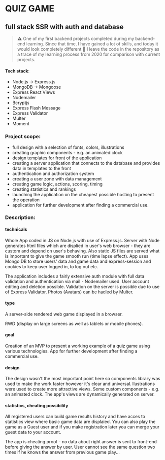 # QUIZ GAME
## full stack SSR with auth and database

> :warning: One of my first backend projects completed during my backend-end learning. Since that time, I have gained a lot of skills, and today it would look completely different :see_no_evil: I leave the code in the repository as a trace of my learning process from 2020 for comparison with current projects.

#### Tech stack:

- Node.js -> Express.js
- MongoDB -> Mongoose
- Express React Views
- Nodemailer
- Bcryptjs
- Express Flash Message
- Express Validator
- Multer
- Moment

### Project scope:

- full design with a selection of fonts, colors, illustrations
- creating graphic components - e.g. an animated clock
- design templates for front of the application
- creating a server application that connects to the database and provides data in templates to the front
- authentication and authorization system
- creating a user zone with data management
- creating game logic, actions, scoring, timing
- creating statistics and rankings
- launching the application on the cheapest possible hosting to present the operation
- application for further development after finding a commercial use.


### Description:

#### technicals

Whole App coded in JS on Node.js with use of Express.js. Server with Node generates html files which are displied in user's web browser - they are custom and depend on user's behaving. Also static JS files are served what is important to give the game smooth run (time lapse effect). App uses Mongo DB to store users' data and game data and express-session and cookies to keep user logged in, to log out etc.

The application includes a fairly extensive auth module with full data validation and authentication via mail - Nodemailer used. User account editing and deletion possible. Validation on the server is possible due to use of Express Validator, Photos (Avatars) can be hadled by Multer.

#### type

A server-side rendered web game displayed in a browser.

RWD (display on large screens as well as tablets or mobile phones).

#### goal

Creation of an MVP to present a working example of a quiz game using various technologies. App for further development after finding a commercial use.

#### design

The design wasn't the most important point here so components library was used to make the work faster however it's clear and universal. Ilustrations were used to create more attractive views. Some custom components - e.g. an animated clock. The app's views are dynamically generated on server.

#### statistics, cheating possibility

All registered users can build game results history and have acces to statistics view where basic game data are displaied. You can also play the game as a Guest user and if you make registration later you can merge your guest data to your account.

The app is cheating proof - no data about right answer is sent to front-end before giving the answer by user. User cannot see the same question two times if he knows the answer from previous game play...


